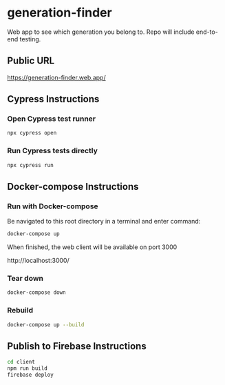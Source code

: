# generation-finder

Web app to see which generation you belong to. Repo will include end-to-end testing.

## Public URL

https://generation-finder.web.app/

## Cypress Instructions

### Open Cypress test runner

```bash
npx cypress open
```

### Run Cypress tests directly

```bash
npx cypress run
```

## Docker-compose Instructions

### Run with Docker-compose

Be navigated to this root directory in a terminal and enter command:

```bash
docker-compose up
```

When finished, the web client will be available on port 3000

http://localhost:3000/

### Tear down

```bash
docker-compose down
```

### Rebuild

```bash
docker-compose up --build
```

## Publish to Firebase Instructions

```bash
cd client
npm run build
firebase deploy
```
